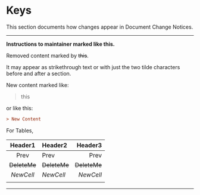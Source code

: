 # Keys

This section documents how changes appear in Document Change Notices.


---


**Instructions to maintainer marked like this.**

Removed content marked by ~~this~~.

It may appear as strikethrough text or with just the two tilde characters before and after a section.

New content marked like: 
> this

or like this:
```ini
> New Content

```

For Tables,

| Header1 | Header2 | Header3 |
| :-----: | :------ | ------: |
| Prev    | Prev    | Prev    |
| ~~DeleteMe~~ | ~~DeleteMe~~ | ~~DeleteMe~~ |
| *NewCell* | *NewCell* | *NewCell* |
|   |   |   |

---
